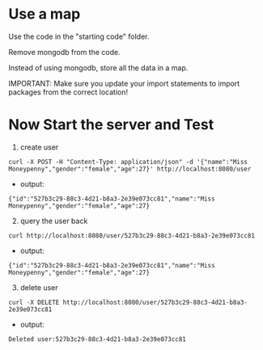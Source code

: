 # Use a map

Use the code in the "starting code" folder.

Remove mongodb from the code.

Instead of using mongodb, store all the data in a map.

IMPORTANT:
Make sure you update your import statements to import packages from the correct location!

# Now Start the server and Test

1. create user
```shell
curl -X POST -H "Content-Type: application/json" -d '{"name":"Miss Moneypenny","gender":"female","age":27}' http://localhost:8080/user
```
- output:
```shell
{"id":"527b3c29-88c3-4d21-b8a3-2e39e073cc81","name":"Miss Moneypenny","gender":"female","age":27}
```
2. query the user back
```shell
curl http://localhost:8080/user/527b3c29-88c3-4d21-b8a3-2e39e073cc81
```
- output:
```shell
{"id":"527b3c29-88c3-4d21-b8a3-2e39e073cc81","name":"Miss Moneypenny","gender":"female","age":27}
```
3. delete user
```shell
curl -X DELETE http://localhost:8080/user/527b3c29-88c3-4d21-b8a3-2e39e073cc81
```
- output:
```shell
Deleted user:527b3c29-88c3-4d21-b8a3-2e39e073cc81
```